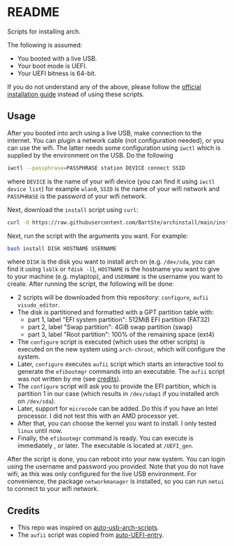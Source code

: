 # README

Scripts for installing arch.

The following is assumed:

- You booted with a live USB.
- Your boot mode is UEFI.
- Your UEFI bitness is 64-bit.

If you do not understand any of the above, please follow the [official
installation guide](https://wiki.archlinux.org/index.php/Installation_guide)
instead of using these scripts.

## Usage

After you booted into arch using a live USB, make connection to the internet.
You can plugin a network cable (not configuration needed), or you can use the
wifi. The latter needs some configuration using `iwctl` which is supplied by
the environment on the USB. Do the following

```bash
iwctl --passphrase=PASSPHRASE station DEVICE connect SSID
```

where `DEVICE` is the name of your wifi device (you can find it using `iwctl
device list`) for example `wlan0`, `SSID` is the name of your wifi network and
`PASSPHRASE` is the password of your wifi network.

Next, download the `install` script using `curl`:

```bash
curl -O https://raw.githubusercontent.com/BartSte/archinstall/main/install
```

Next, run the script with the arguments you want. For example:

```bash
bash install DISK HOSTNAME USERNAME
```

where `DISK` is the disk you want to install arch on (e.g. `/dev/sda`, you can
find it using `lsblk` or `fdisk -l`), `HOSTNAME` is the hostname you want to
give to your machine (e.g. mylaptop), and `USERNAME` is the username you want
to create. After running the script, the following will be done:

- 2 scripts will be downloaded from this repository: `configure`, `aufii`
  `visudo_editor`.
- The disk is partitioned and formatted with a GPT partition table with:
  - part 1, label "EFI system partition": 512MiB EFI partition (FAT32)
  - part 2, label "Swap partition": 4GiB swap partition (swap)
  - part 3, label "Root partition": 100% of the remaining space (ext4)
- The `configure` script is executed (which uses the other scripts) is executed
  on the new system using `arch-chroot`, which will configure the system.
- Later, `configure` executes `aufii` script which starts an interactive
  tool to generate the `efibootmgr` commands into an executable. The `aufii`
  script was not written by me (see [credits](#credits)).
- The `configure` script will ask you to provide the EFI partition, which is
  partition 1 in our case (which results in `/dev/sdap1` if you installed arch
  on `/dev/sda`).
- Later, support for `microcode` can be added. Do this if you have an Intel
  processor. I did not test this with an AMD processor yet.
- After that, you can choose the kernel you want to install. I only tested
  `linux` until now.
- Finally, the `efibootmgr` command is ready. You can execute is immediately
  , or later. The executable is located at `/UEFI_gen`.

After the script is done, you can reboot into your new system. You can login
using the username and password you provided. Note that you do not have wifi,
as this was only configured for the live USB environment. For convenience,
the package `networkmanager` is installed, so you can run `nmtui` to connect
to your wifi network.

## Credits

- This repo was inspired on [auto-usb-arch-scripts](https://github.com/naelstrof/auto-usb-arch-scripts).
- The `aufii` script was copied from [auto-UEFI-entry](https://github.com/de-arl/auto-UEFI-entry).
